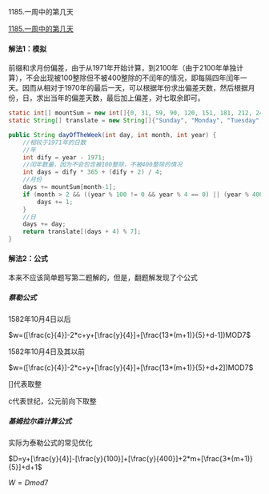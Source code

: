 1185.一周中的第几天

[1185.一周中的第几天
](https://leetcode-cn.com/problems/day-of-the-week/)

#### 解法1：模拟

前缀和求月份偏差，由于从1971年开始计算，到2100年（由于2100年单独计算），不会出现被100整除但不被400整除的不闰年的情况，即每隔四年闰年一天。因而从相对于1970年的最后一天，可以根据年份求出偏差天数，然后根据月份，日，求出当年的偏差天数，最后加上偏差，对七取余即可。

```java
static int[] mountSum = new int[]{0, 31, 59, 90, 120, 151, 181, 212, 243, 273, 304, 334};
static String[] translate = new String[]{"Sunday", "Monday", "Tuesday", "Wednesday", "Thursday", "Friday", "Saturday"};

public String dayOfTheWeek(int day, int month, int year) {
    //相较于1971年的日数
    //年
    int dify = year - 1971;
    //闰年数量，因为不会包含被100整除，不被400整除的情况
    int days = dify * 365 + (dify + 2) / 4;
    //月份
    days += mountSum[month-1];
    if (month > 2 && ((year % 100 != 0 && year % 4 == 0) || (year % 400 == 0))) {
        days += 1;
    }
    //日
    days += day;
    return translate[(days + 4) % 7];
}
```



#### 解法2：公式

本来不应该简单题写第二题解的，但是，翻题解发现了个公式

##### 蔡勒公式

1582年10月4日以后

$w=([\frac{c}{4}]-2*c+y+[\frac{y}{4}]+[\frac{13*(m+1)}{5}+d-1])MOD7$

1582年10月4日及其以前

$w=([\frac{c}{4}]-2*c+y+[\frac{y}{4}]+[\frac{13*(m+1)}{5}+d+2])MOD7$

[]代表取整

c代表世纪，公元前向下取整

##### 基姆拉尔森计算公式

实际为泰勒公式的常见优化

$D=y+[\frac{y}{4}]-[\frac{y}{100}]+[\frac{y}{400}]+2*m+[\frac{3*(m+1)}{5}]+d+1$

$W=Dmod7$



